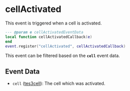 # cellActivated

This event is triggered when a cell is activated.

```lua
--- @param e cellActivatedEventData
local function cellActivatedCallback(e)
end
event.register("cellActivated", cellActivatedCallback)
```

This event can be filtered based on the **`cell`** event data.

## Event Data

* `cell` ([tes3cell](../../types/tes3cell)): The cell which was activated.

